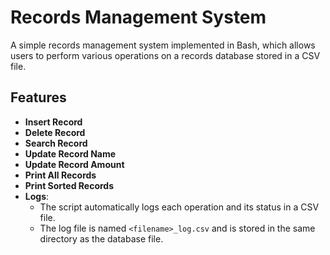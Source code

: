 # Records Management System

A simple records management system implemented in Bash, which allows users to perform various operations on a records database stored in a CSV file.

## Features

- **Insert Record**
- **Delete Record**
- **Search Record**
- **Update Record Name**
- **Update Record Amount**
- **Print All Records**
- **Print Sorted Records**
- **Logs**:
    - The script automatically logs each operation and its status in a CSV file.
    - The log file is named `<filename>_log.csv` and is stored in the same directory as the database file.
